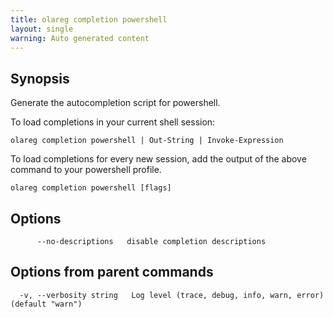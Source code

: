 ```yaml
---
title: olareg completion powershell
layout: single
warning: Auto generated content
---
```


## Synopsis

Generate the autocompletion script for powershell.

To load completions in your current shell session:

	olareg completion powershell | Out-String | Invoke-Expression

To load completions for every new session, add the output of the above command
to your powershell profile.

```shell
olareg completion powershell [flags]
```

## Options

```text
      --no-descriptions   disable completion descriptions
```

## Options from parent commands

```text
  -v, --verbosity string   Log level (trace, debug, info, warn, error) (default "warn")
```
